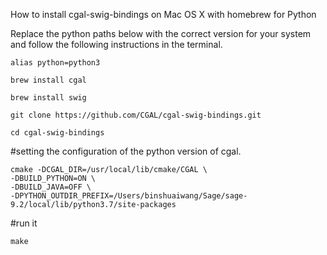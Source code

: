 How to install cgal-swig-bindings on Mac OS X with homebrew for Python

Replace the python paths below with the correct version for your system and follow the following instructions in the terminal.

```
alias python=python3

brew install cgal 

brew install swig

git clone https://github.com/CGAL/cgal-swig-bindings.git 

cd cgal-swig-bindings
```

#setting the configuration of the python version of cgal.

```
cmake -DCGAL_DIR=/usr/local/lib/cmake/CGAL \
-DBUILD_PYTHON=ON \
-DBUILD_JAVA=OFF \
-DPYTHON_OUTDIR_PREFIX=/Users/binshuaiwang/Sage/sage-9.2/local/lib/python3.7/site-packages
```

#run it

```
make
```
